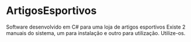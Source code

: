 # ArtigosEsportivos
Software desenvolvido em C# para uma loja de artigos esportivos
Existe 2 manuais do sistema, um para instalação e outro para utilização. Utilize-os.
